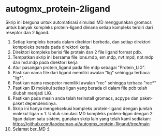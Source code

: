 # autogmx_protein-2ligand
Skrip ini berguna untuk automatisasi simulasi MD menggunakan gromacs untuk banyak kompleks protein-ligand dimana setiap kompleks terdiri dari reseptor dan 2 ligand. 

1. Setiap kompleks berada dalam direktori berbeda, dan setiap direktori kompoleks berada pada direktori kerja.
2. Direktori kompleks berisi file protein dan 2 file ligand format pdb.
3. Tempatkan skrip ini bersama file ions.mdp, em.mdp, nvt.mpd, npt.mdp dan md.mdp pada direktori kerja
4. Atur pasangan protein_ligand pada file mdp sebagai "Protein_LIG".
5. Pastikan nama file dari ligand memiliki awalan "lig" sehingga terbaca "lig*".
6. Pastikan nama resepetor memiliki awalan "rec" sehingga terbaca "rec*"
7. Pastikan ID molekul setiap ligan yang berada di dalam file pdb telah diubah menjadi LIG.
8. Pastikan pada mesin anda telah terinstall gromacs, acpype dan paket-paket dependensinya.
9. Skrip ini hanya mengeksekusi kompleks protein-ligand dengan jumlah molekul ligan = 1. Untuk simulasi MD kompleks protein-ligan dengan 2 ligan dalam satu sistem, gunakan skrip lain yang telah kami sediakan:
    https://github.com/laodeaman-ai/autogmx_protein-1ligand/tree/main
11. Selamat ber_MD :)
